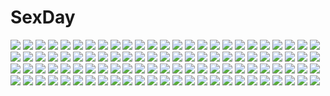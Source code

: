# SexDay
![](https://konachan.com/image/4fa95848e1475d33ce882e8ab880f713/Konachan.com%20-%20150016%20barefoot%20brown_hair%20dress%20instrument%20long_hair%20loundraw%20original%20tears%20violin.jpg)
![](https://konachan.com/image/54090281febf59f23c988b10f00979fe/Konachan.com%20-%20140510%20blonde_hair%20blue_eyes%20blue_hair%20brown_eyes%20brown_hair%20computer%20jpeg_artifacts%20long_hair%20observerz%20original%20short_hair%20twintails.jpg)
![](https://konachan.com/image/ac325cb1a673d1cb61dd964f3dd043b3/Konachan.com%20-%20114704%202girls%20beach%20bikini%20blonde_hair%20breasts%20cleavage%20indico_lite%20long_hair%20mitha%20pink_hair%20sakuranomiya_arisa%20shirasagi_otoha%20swimsuit.jpg)
![](https://konachan.com/image/73e6de367cc3e530f1ed540cb750ec00/Konachan.com%20-%2020821%20edward_elric%20fullmetal_alchemist%20gloves.jpg)
![](https://konachan.com/image/4f2733f390392a7d5960f912b702c784/Konachan.com%20-%20117314%20ben-to%20miyashita_yuuji%20oshiroi_hana%20pantyhose%20satou_yo%20school_uniform%20shaga_ayame%20yarizui_sen.jpg)
![](https://konachan.com/image/64c4821c8a8b72c30c83f5b19bbf9976/Konachan.com%20-%20190900%20armor%20baka_%28mh6516620%29%20brown_eyes%20brown_hair%20cape%20mage%20original%20short_hair%20skirt%20staff%20thighhighs%20zettai_ryouiki.jpg)
![](https://konachan.com/jpeg/a9ac2d471c992c7718663a1b761f66d8/Konachan.com%20-%20246162%20braids%20breasts%20emilia_%28re%3Azero%29%20gray_hair%20long_hair%20petals%20re%3Azero_kara_hajimeru_isekai_seikatsu%20rimuu%20waifu2x%20watermark.jpg)
![](https://konachan.com/image/eb0c2afa60bbc3bab1e7432644d7647a/Konachan.com%20-%20105421%20hatsune_miku%20jellyfish_%28229-203%29%20vocaloid.jpg)
![](https://konachan.com/image/9b7b121613622e4733e66a50fe1f350e/Konachan.com%20-%2014048%20cross%20elbow_gloves%20gloves%20maou_to_odore%21%20pink_hair%20tagme%20yellow_eyes.jpg)
![](https://konachan.com/image/a9b659c58a7e7b34075884d5da20e99f/Konachan.com%20-%20190597%20bikini%20breasts%20cameltoe%20dengeki_hime%20fang%20jpeg_artifacts%20logo%20long_hair%20nekoneko_soft%20nipples%20pink_hair%20sumire%20swimsuit%20tsukasa_yuuki%20water%20wink.jpg)
![](https://konachan.com/image/7ad97f0c5999b7783f2124642ffecf91/Konachan.com%20-%20148172%20brown_hair%20emaema%20original%20paper%20water.jpg)
![](https://konachan.com/image/f3f3fcbb6300810731024575e70b660e/Konachan.com%20-%20239288%20blush%20ebi_193%20erect_nipples%20katana%20long_hair%20panties%20ponytail%20purple_eyes%20purple_hair%20pussy_juice%20sword%20thighhighs%20touhou%20underwear%20weapon.jpg)
![](https://konachan.com/jpeg/3f7ba6bd5601e5a58eaf52de52a19b43/Konachan.com%20-%2088440%20black_hair%20blonde_hair%20blue_eyes%20blue_hair%20group%20long_hair%20skirt%20tagme.jpg)
![](https://konachan.com/jpeg/a3938cf9b55976060c2f9976bf82e151/Konachan.com%20-%20169344%20black_hair%20bloomers%20blush%20eto%20fonewearl%20green_eyes%20gym_uniform%20phantasy_star%20phantasy_star_online%20pointed_ears%20staff%20weapon%20white%20wiola_magica.jpg)
![](https://konachan.com/jpeg/c2b528e0f712c58a8b1d6fcdf2a8e926/Konachan.com%20-%20251602%20aqua_eyes%20aqua_hair%20blush%20breasts%20cleavage%20cropped%20headdress%20maid%20rem_%28re%3Azero%29%20re%3Azero_kara_hajimeru_isekai_seikatsu%20short_hair%20tagme_%28artist%29.jpg)
![](https://konachan.com/image/dc08aca2a23a61501a44263c08ececea/Konachan.com%20-%20301889%20arknights%20ch%27en_%28arknights%29%20horns%20ssangbong-llama.jpg)
![](https://konachan.com/image/105ca0ed7aae8991f257d6b365c0c502/Konachan.com%20-%20119334%20blonde_hair%20cecilia_alcott%20infinite_stratos%20pantyhose%20ponytail%20shinonono_houki%20signed%20white.jpg)
![](https://konachan.com/image/baffaf3aef29072364c34b25e13054f8/Konachan.com%20-%2017838%20ikkitousen%20ryomou_shimei%20sonsaku_hakufu.jpg)
![](https://konachan.com/jpeg/e55c79aba321de759e48fe10a49b97be/Konachan.com%20-%20299433%20black_hair%20blonde_hair%20blush%20breasts%20brown_hair%20headphones%20original%20skirt%20sourenkio%20yuri.jpg)
![](https://konachan.com/image/8b48ed54e8af77bd390fdacb92186bed/Konachan.com%20-%20142512%20iburie%20tagme.jpg)
![](https://konachan.com/image/c89e46d0dae0d1a2ff246e5985e5bb73/Konachan.com%20-%2028607%20breasts%20censored%20chu_x_chu%20cum%20game_cg%20nipples%20pussy%20pussy_juice%20spread_legs%20unisonshift%20wedding_attire.jpg)
![](https://konachan.com/image/b8c6d35b1475ccc8cd01718cb3f78b02/Konachan.com%20-%2092677%20hachune_miku%20hatsune_miku%20kagamine_rin%20megurine_luka%20takoluka%20vocaloid.jpg)
![](https://konachan.com/image/f0206467168d56cfbf867df2d5874311/Konachan.com%20-%20266949%202girls%20bikini%20blush%20breast_hold%20breasts%20choker%20fate_%28series%29%20garter%20long_hair%20nipples%20onsen%20purple_eyes%20purple_hair%20red_eyes%20swimsuit%20water%20watermark.jpg)
![](https://konachan.com/image/a7a7e32c2132f6006edad66bf71e124e/Konachan.com%20-%2068755%20kagamine_len%20kagamine_rin%20male%20vocaloid%20water.jpg)
![](https://konachan.com/jpeg/0a303b2604d0f2c5698286779be5ef1b/Konachan.com%20-%20266204%20animal_ears%20blush%20bra%20elbow_gloves%20fate_grand_order%20fate_%28series%29%20fiodo%20gloves%20headband%20long_hair%20navel%20orange_eyes%20panties%20pink_hair%20underwear%20weapon.jpg)
![](https://konachan.com/jpeg/21f2107de5eb04f08688008b86dbc461/Konachan.com%20-%20277081%202girls%20blush%20breasts%20ese_ren%20game_cg%20gray_hair%20green_eyes%20hatachi%20long_hair%20navel%20nipples%20nude%20purple_eyes%20pussy%20thighhighs%20uncensored%20yuri.jpg)
![](https://konachan.com/image/768e63bc3ae52fc05a3a891e5ea58011/Konachan.com%20-%2010477%20mahou_sensei_negima%20miyazaki_nodoka%20negi_springfield.jpg)
![](https://konachan.com/image/d23a7eb44f792989ce7026c470c87d30/Konachan.com%20-%2083854%20black_hair%20flat_chest%20headphones%20nagasawa_shin%20nipples%20red_eyes.jpg)
![](https://konachan.com/image/3491c5c15ab62488427bf91221d2e385/Konachan.com%20-%20305561%20braids%20dress%20fraux_%28granblue_fantasy%29%20granblue_fantasy%20long_hair%20pollity%20red_eyes%20twintails%20white_hair.jpg)
![](https://konachan.com/image/7bae1ecdcba89b123a4ee6724bfa8896/Konachan.com%20-%2092569%20animal_ears%20ass%20catgirl%20kaenbyou_rin%20masara%20no_bra%20pointed_ears%20red_eyes%20red_hair%20thighhighs%20topless%20touhou.jpg)
![](https://konachan.com/jpeg/b7dd2d97008543ff6df0eafd74af8052/Konachan.com%20-%20141814%20censored%20fault%20footjob%20game_cg%20long_hair%20panties%20pantyhose%20penis%20purple_eyes%20purple_hair%20school_uniform%20skirt%20skirt_lift%20taka_tony%20underwear.jpg)
![](https://konachan.com/jpeg/718ac87db679de8bd1d09277abfb377e/Konachan.com%20-%20306001%20blue_eyes%20bra%20breasts%20cleavage%20granblue_fantasy%20horns%20jmao%20long_hair%20narmaya_%28granblue_fantasy%29%20pointed_ears%20purple_hair%20see_through%20shorts%20underwear.jpg)
![](https://konachan.com/image/1249431e1fcb1194e588e8334b0eacea/Konachan.com%20-%2042274%20hinamori_amu%20peach-pit%20pink_hair%20shugo_chara%20tsukiyomi_ikuto%20yellow_eyes.jpg)
![](https://konachan.com/jpeg/c9459517feeb25a31be6e2c745e12d53/Konachan.com%20-%20249114%206u_%28eternal_land%29%20bikini%20black_hair%20love_live%21_school_idol_project%20pink%20pink_eyes%20swimsuit%20twintails%20wink%20wristwear%20yazawa_nico.jpg)
![](https://konachan.com/image/3bcf3956d264f0f3eb708ca7217d95ab/Konachan.com%20-%20102333%202girls%20axanael%20blush%20game_cg%20japanese_clothes%20kamon_sei%20miko%20mizuha_%28axanael%29%20nitroplus%20panties%20tsuji_santa%20underwear%20wet%20yuri.jpg)
![](https://konachan.com/image/eebb46eaf980e66f4b5b105f5f1a368d/Konachan.com%20-%2091752%20dress%20flowers%20kazami_yuuka%20petals%20red_eyes%20sunflower%20touhou%20umbrella%20zqhzx.jpg)
![](https://konachan.com/jpeg/c3f945527996eab26ac3bb6ac08e02a4/Konachan.com%20-%2052795%20bra%20breasts%20cleavage%20gray_hair%20koiiro_soramoyou%20lucie%20open_shirt%20panties%20pantyhose%20purple_eyes%20scan%20school_uniform%20underwear%20utsumi_shizuna.jpg)
![](https://konachan.com/jpeg/0434ed432d9699fbdb7371e22d21ad3c/Konachan.com%20-%20276671%20bell%20bow%20building%20cape%20christmas%20city%20hat%20hololive%20music%20narumi_nanami%20santa_costume%20santa_hat%20snow%20yozora_mel.jpg)
![](https://konachan.com/image/b2662870cb5a61a7de6e44a60cff6163/Konachan.com%20-%2065394%202girls%20chii%20chobits%20clamp%20freya%20goth-loli%20lolita_fashion%20scan.jpg)
![](https://konachan.com/jpeg/063855499207610aaf3edf6730903b1a/Konachan.com%20-%2037032%20furude_rika%20higurashi_no_naku_koro_ni%20ryuuguu_rena%20sonozaki_mion.jpg)
![](https://konachan.com/jpeg/954601e7453c07cf27c04e1ba9e2ea4a/Konachan.com%20-%20225035%20flat_chest%20game_cg%20green_hair%20japanese_clothes%20loli%20long_hair%20murasame_%28senren_banka%29%20muririn%20red_eyes%20ribbons%20senren_banka%20skirt%20yukata%20yuzusoft.jpg)
![](https://konachan.com/jpeg/3bbc203e8609480b3cb8001ec029aabe/Konachan.com%20-%20241224%20akira_%28ying%29%20blue_eyes%20blue_hair%20cat_smile%20earmuffs%20gloves%20hatsune_miku%20long_hair%20twintails%20vocaloid%20yuki_miku.jpg)
![](https://konachan.com/jpeg/2889cfac89e235a26c9d244f34546ab5/Konachan.com%20-%2038421%20cuffs_%28studio%29%20sakura_musubi.jpg)
![](https://konachan.com/image/11806e60e9b1d679bf11bdde5af77362/Konachan.com%20-%20284115%202girls%20barefoot%20blue_eyes%20bow%20breasts%20drink%20food%20headdress%20kotonoha_aoi%20long_hair%20no_bra%20pink_hair%20red_eyes%20shorts%20sideboob%20socks%20twins%20voiceroid.jpg)
![](https://konachan.com/image/8bceb9c72432e3578959e0ba65df3325/Konachan.com%20-%20118281%20black_hair%20brown_eyes%20fuupu%20jpeg_artifacts%20panties%20pointed_ears%20shameimaru_aya%20short_hair%20skirt%20tagme%20touhou%20underwear%20wings.jpg)
![](https://konachan.com/image/fbcbaa89f6960911dd2b01bc9b6b1176/Konachan.com%20-%20147137%20bakemonogatari%20bandaid%20barefoot%20breasts%20cameltoe%20loli%20long_hair%20monochrome%20nipples%20nisemonogatari%20nude%20oshino_shinobu%20pandegg%20signed%20vampire.jpg)
![](https://konachan.com/image/f17b4a3a14751331235db8e8884cb0e8/Konachan.com%20-%20163118%20all_male%20levi_ackerman%20male%20rogue_titan%20shingeki_no_kyojin%20yuna_%28rutera%29.jpg)
![](https://konachan.com/jpeg/ae796fd3682420d9053ebba6af1011d1/Konachan.com%20-%20253104%20barefoot%20breasts%20brown_hair%20bubuzuke%20game_cg%20kimijima_yayoi%20long_hair%20nipples%20nude%20pubic_hair%20red_eyes%20sex%20silkys_sakura.jpg)
![](https://konachan.com/image/b579647ce94f2172063945f7ba46b400/Konachan.com%20-%20179864%20bandage%20black_hair%20flowers%20group%20long_hair%20original%20police%20shirt%20sunflower%20uniform%20viola_%28seed%29.jpg)
![](https://konachan.com/jpeg/03dcbbbc914be8efb7c6756ea6aa38f0/Konachan.com%20-%20287013%20ass%20ball%20bikini%20breasts%20cat_smile%20catgirl%20cleavage%20clouds%20dress%20fang%20hat%20long_hair%20navel%20original%20panties%20red_eyes%20shorts%20sky%20swimsuit%20tail%20water%20wet.jpg)
![](https://konachan.com/image/c0c1ce51ae890df5ca446f3d7117626f/Konachan.com%20-%20295836%20bra%20brown_eyes%20brown_hair%20flat_chest%20long_hair%20necklace%20original%20panties%20salmon88%20underwear%20watermark.jpg)
![](https://konachan.com/image/e93138d2d9cace5f435dce54de47d9e2/Konachan.com%20-%20293737%20blonde_hair%20breasts%20elbow_gloves%20fate_extra_ccc%20fate_grand_order%20fate_%28series%29%20gloves%20green_eyes%20nero_claudius_%28fate%29%20no_bra%20scan%20short_hair%20taka_tony.jpg)
![](https://konachan.com/jpeg/9270009db1d845821732e32d73aaa14d/Konachan.com%20-%2046487%20bunny%20lolita_fashion%20tagme%20ueda_ryou.jpg)
![](https://konachan.com/image/ee04b072f3216ddafa9c2fc7a2c703f7/Konachan.com%20-%2069309%20akiyama_mio%20animal_ears%20black_eyes%20blue_eyes%20brown_eyes%20brown_hair%20dress%20gloves%20headband%20instrument%20k-on%21%20lasterk%20long_hair%20short_hair%20twintails.jpg)
![](https://konachan.com/image/52ab995ba9b20477266c202aa053f60d/Konachan.com%20-%20262738%20blonde_hair%20blue_eyes%20book%20boots%20braids%20building%20butterfly%20dress%20kirinosuke%20leaves%20long_hair%20original%20tree.jpg)
![](https://konachan.com/image/93e58fc26731fa9e071e7a98086a4ebb/Konachan.com%20-%20144520%20aqua_eyes%20barefoot%20blue_eyes%20blue_hair%20brown_hair%20candy%20food%20group%20long_hair%20negocan%20pocky%20pokemon%20ponytail%20purple_eyes%20short_hair%20shorts.jpg)
![](https://konachan.com/jpeg/53f4d117a453a70b444ed9957308f9fa/Konachan.com%20-%20124041%20blonde_hair%20blue_eyes%20blush%20bow%20dress%20medicine_melancholy%20mito_%28calcomer%29%20petals%20short_hair%20touhou.jpg)
![](https://konachan.com/image/7e4ccd12cb168afc13c1d68c8929e4d0/Konachan.com%20-%20297001%20blonde_hair%20group%20hakurei_reimu%20ibuki_suika%20kawashiro_nitori%20kirisame_marisa%20mage%20miko%20shameimaru_aya%20touhou%20witch%20yakumo_yukari%20yasato.jpg)
![](https://konachan.com/image/11ce7bccaf1a4d44e912fe71b7daf1bb/Konachan.com%20-%20197802%20bow_%28weapon%29%20gloves%20kamachi_kamachi-ko%20kaname_madoka%20long_hair%20mahou_shoujo_madoka_magica%20night%20pink_hair%20sky%20thighhighs%20ultimate_madoka%20weapon%20wings.jpg)
![](https://konachan.com/jpeg/ceeab564ee726f6361120bcb79943a02/Konachan.com%20-%20277653%20ass%20beach%20bikini%20blush%20breasts%20cleavage%20demon%20endro%21%20fai_fai%20fang%20group%20headband%20horns%20loli%20navel%20peko%20red_hair%20sideboob%20skirt%20swimsuit%20water%20wings.jpg)
![](https://konachan.com/jpeg/f173b819b1c6c2e2c6d2c9b0fe793664/Konachan.com%20-%2047092%20aisaka_taiga%20kawashima_ami%20kushieda_minori%20toradora%20vector.jpg)
![](https://konachan.com/image/b3a8911a4f9d413a3e9600cc0e188e09/Konachan.com%20-%2010529%20brown_hair%20kagurazaka_asuna%20kiss%20konoe_konoka%20long_hair%20mahou_sensei_negima%20orange_hair%20sakurazaki_setsuna%20shoujo_ai.jpg)
![](https://konachan.com/image/b9627db068167d15a96fe75fce43f09f/Konachan.com%20-%20212674%202girls%20aqua_hair%20blue_eyes%20bondage%20breasts%20brown_hair%20chain%20chikado%20collar%20crying%20long_hair%20navel%20nipples%20pubic_hair%20shackles%20tears%20touhou%20wolfgirl.jpg)
![](https://konachan.com/image/d99811d7a4d8fe704e8ea57ca5ca03ff/Konachan.com%20-%207603%20kanon%20tsukimiya_ayu.jpg)
![](https://konachan.com/image/1d07c2c32b062addee88033a4c34e73e/Konachan.com%20-%20193794%20ass%20bike_shorts%20dengeki_hime%20fang%20food%20front_wing%20jpeg_artifacts%20logo%20long_hair%20nanaca_mai%20nopan%20pocky%20red_hair%20shorts%20wink%20yukikoi_melt.jpg)
![](https://konachan.com/image/de92dcba692c39abf25a92046301823a/Konachan.com%20-%2033020%20da_capo%20nakamura_takeshi%20original%20tagme.jpg)
![](https://konachan.com/image/893adbc758888658d48b7650108361ff/Konachan.com%20-%20204956%20bikini%20food%20fruit%20group%20horns%20long_hair%20original%20short_hair%20sunset%20swimsuit%20tail%20watermelon%20wink%20yoo_%28tabi_no_shiori%29.jpg)
![](https://konachan.com/jpeg/22830d465a87b0bd8946964645100229/Konachan.com%20-%20298790%20barefoot%20blonde_hair%20blush%20bondage%20breasts%20gag%20green_eyes%20kinhasu%20nipples%20no_bra%20nopan%20original%20rope%20short_hair.jpg)
![](https://konachan.com/image/74a8bd74ca68e88e570ff5f491d890cf/Konachan.com%20-%2052624%20hatsune_miku%20jonejung%20kaito%20male%20vocaloid.jpg)
![](https://konachan.com/image/5c567fa58b2bc8dc6e864afaa0445b47/Konachan.com%20-%20268510%20brown_hair%20japanese_clothes%20kimono%20original%20signed%20socks%20umishima_senbon.jpg)
![](https://konachan.com/image/287618435129e175b69fb9b311c86f4e/Konachan.com%20-%2031621%20blue_hair%20favorite%20game_cg%20green_eyes%20happy_margaret%21%20jpeg_artifacts%20kokonoka%20loli%20nishinomiya_shizuru.jpg)
![](https://konachan.com/image/7d93514e1517bd2d9099710a6669931d/Konachan.com%20-%20154065%20chuunibyou_demo_koi_ga_shitai%21%20dekomori_sanae%20eyepatch%20hpflower%20school_uniform%20swimsuit%20takanashi_rikka%20thighhighs%20twintails%20white.jpg)
![](https://konachan.com/image/644040e131923f13223d61535e64fd4d/Konachan.com%20-%2094545%20hatsune_miku%20vocaloid.jpg)
![](https://konachan.com/image/4b2d6694d7050efa3211e62bd6a86b71/Konachan.com%20-%20141104%20brown_hair%20butterfly%20g_senjou_no_maou%20instrument%20long_hair%20purple_eyes%20rinse%20school_uniform%20usami_haru%20violin.jpg)
![](https://konachan.com/image/f71823d69feba9baf87376060317a443/Konachan.com%20-%20128097%20ahri_%28league_of_legends%29%20animal_ears%20black_hair%20braids%20breasts%20cleavage%20flowers%20foxgirl%20lasterk%20league_of_legends%20multiple_tails%20tail%20yellow_eyes.jpg)
![](https://konachan.com/image/98b2c4dc851e33a00a94a26bcf1a1872/Konachan.com%20-%20137826%20armor%20blue%20braids%20breasts%20cleavage%20forest%20green_eyes%20hat%20long_hair%20metallica%20nippon_ichi%20orange_eyes%20orange_hair%20sword%20tattoo%20tree%20weapon%20witch.jpg)
![](https://konachan.com/image/88e7e9983c8ccf14f0513a7bc15a26a2/Konachan.com%20-%20112933%20blue_eyes%20blue_hair%20blush%20hatsune_miku%20loli%20long_hair%20nekoame%20nude%20towel%20twintails%20vocaloid.jpg)
![](https://konachan.com/image/7580019fb76f9693cde8c02fc5ea9a26/Konachan.com%20-%20192099%20bou_nin%20clouds%20landscape%20original%20ponytail%20scenic%20sky.jpg)
![](https://konachan.com/jpeg/0ddab57acb37bde2a2994301f8627c45/Konachan.com%20-%20185942%20flowers%20hat%20long_hair%20original%20red_hair%20sunflower%20untan_%28nanathy%29.jpg)
![](https://konachan.com/image/f378d2bee5da076cd6a919277554f46f/Konachan.com%20-%2056185%20hatsune_miku%20vocaloid.jpg)
![](https://konachan.com/image/3d7ec207dab4f394964726dfebe5ab37/Konachan.com%20-%2014674%20neon_genesis_evangelion.jpg)
![](https://konachan.com/jpeg/bc3544daeb24c227f6265efcd6baa159/Konachan.com%20-%206734%20eclair%20kiddy_grade%20vector.jpg)
![](https://konachan.com/image/535546d4a613ca2a2160309ed441bcdf/Konachan.com%20-%2017707%20gray_hair%20hoshino_ruri%20long_hair%20martian_successor_nadesico%20moon%20space%20yellow_eyes.jpg)
![](https://konachan.com/jpeg/c63e3ffcf716b7d806cb631cafd8632c/Konachan.com%20-%20155375%202girls%20blue_hair%20braids%20domco%20hat%20hatsune_miku%20ia%20long_hair%20navel%20purple_eyes%20vocaloid.jpg)
![](https://konachan.com/image/6fb55c1c452d9276059fad14c5ba98eb/Konachan.com%20-%20135306%20armor%20black_eyes%20blackball%20blue_eyes%20weapon.jpg)
![](https://konachan.com/image/11ac0636d38adf9e2c1e3d473b3bc4bf/Konachan.com%20-%2045956%20bleach%20calendar%20male.jpg)
![](https://konachan.com/image/10a7d156412bee7eaf7195aa6c9d5664/Konachan.com%20-%2011965%20.hack__%20.hack__legend_of_the_twilight%20.hack__link%20.hack__roots%20.hack__sign%20silver_knight.jpg)
![](https://konachan.com/jpeg/6b73610a8edb85fee3c7e562cd21b211/Konachan.com%20-%20260677%20bodysuit%20darling_in_the_franxx%20green_eyes%20headband%20horns%20long_hair%20marmalade_%28elfless_vanilla%29%20petals%20pink_hair%20wings%20zero_two.jpg)
![](https://konachan.com/image/444dea0bd278d37bd26b3aa06314efca/Konachan.com%20-%2014726%20eva-01%20neon_genesis_evangelion.jpg)
![](https://konachan.com/jpeg/c75a05965373cc9e2a14508c6228c0b6/Konachan.com%20-%20238636%20annin_doufu%20brown_eyes%20brown_hair%20chain%20dress%20eyepatch%20fang%20gray_eyes%20gray_hair%20horns%20idolmaster%20long_hair%20purple_hair%20short_hair%20thighhighs%20tie.jpg)
![](https://konachan.com/image/dadc22a86e8a34c2523821ec0a172952/Konachan.com%20-%20200733%20black_hair%20blue_eyes%20bow%20brown_eyes%20brown_hair%20glasses%20gray_hair%20group%20headdress%20long_hair%20navel%20purple_eyes%20short_hair%20skirt%20stars%20thighhighs%20tie.jpg)
![](https://konachan.com/image/a6f3d0e70d67c090a4fccab31887cbdd/Konachan.com%20-%20115057%20animal_ears%20blonde_hair%20breasts%20catgirl%20hisahiko%20long_hair%20nipples%20nude%20pussy%20tail%20uncensored%20water%20yellow_eyes.jpg)
![](https://konachan.com/image/2b6a680e2b5af83dde5207c5b4672827/Konachan.com%20-%20170879%20blonde_hair%20braids%20fujita_%28condor%29%20glasses%20long_hair%20ponytail%20purple_eyes%20red_eyes%20short_hair%20shorts%20thighhighs%20touhou%20wink%20yakumo_yukari%20yellow_eyes.jpg)
![](https://konachan.com/image/886c10cd2f84599199f311cbd02b70aa/Konachan.com%20-%20269068%20animal_ears%20ass%20bell%20breasts%20foxgirl%20night%20nipples%20no_bra%20open_shirt%20original%20pink_eyes%20signed%20skirt%20skirt_lift%20tail%20thighhighs%20white_hair.jpg)
![](https://konachan.com/image/577492de5f9da153950238c00115af90/Konachan.com%20-%20305227%202girls%20animal_ears%20black_hair%20blush%20catgirl%20dark_skin%20gotoh510%20gray_hair%20long_hair%20original%20pink_eyes%20signed%20tail%20twintails.jpg)
![](https://konachan.com/image/258fd4960db8d26cdc323e02e098863a/Konachan.com%20-%2045201%20bikini%20breasts%20brown_eyes%20brown_hair%20long_hair%20navel%20pussy%20swim_ring%20swimsuit%20taka_tony%20uncensored%20water.jpg)
![](https://konachan.com/image/bafd589ef349a1a6373876f687f505b6/Konachan.com%20-%20187381%20aqua_eyes%20aqua_hair%20boots%20hatsune_miku%20hummer_%28sasanqua-sh%29%20long_hair%20skirt%20tie%20twintails%20vocaloid.jpg)
![](https://konachan.com/image/1f52b32c350654e142d078d8e25dd57b/Konachan.com%20-%20290888%20close%20crying%20g-tz%20headphones%20long_hair%20original%20realistic%20signed%20sunset%20tears%20watermark.jpg)
![](https://konachan.com/image/0c14f4c8419f61d9f2d6624ac594c74b/Konachan.com%20-%2044071%20ikegami_akane%20tagme.jpg)
![](https://konachan.com/image/de364b504094f6fae0e9491ffdf0763a/Konachan.com%20-%2063425%20favorite%20game_cg%20hoshizora_no_memoria%20tagme.jpg)
